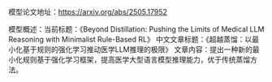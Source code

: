 模型论文地址：https://arxiv.org/abs/2505.17952

模型概述：当前标题：《Beyond Distillation: Pushing the Limits of Medical LLM Reasoning with Minimalist Rule-Based RL》
中文文章标题：《超越蒸馏：以最小化基于规则的强化学习推动医学LLM推理的极限》
文章内容：提出一种新的最小化规则基于强化学习框架，提高医学大型语言模型推理能力，优于传统蒸馏方法。
